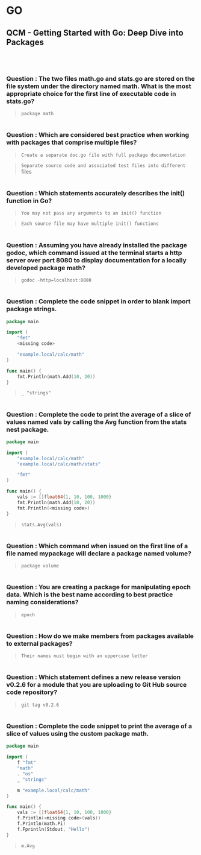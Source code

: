 # GO 

## QCM - Getting Started with Go: Deep Dive into Packages
<br>
<br>


### **Question** : The two files math.go and stats.go are stored on the file system under the directory named math. What is the most appropriate choice for the first line of executable code in stats.go?

> `package math`


#
### **Question** : Which are considered best practice when working with packages that comprise multiple files?

> `Create a separate doc.go file with full package documentation`

> `Separate source code and associated test files into different `files


#
### **Question** : Which statements accurately describes the init() function in Go?

> `You may not pass any arguments to an init() function`

> `Each source file may have multiple init() functions`


#
### **Question** : Assuming you have already installed the package godoc, which command issued at the terminal starts a http server over port 8080 to display documentation for a locally developed package math?

> `godoc -http=localhost:8080`


#
### **Question** : Complete the code snippet in order to blank import package strings.

```go
package main

import (
	"fmt"
	<missing code>

	"example.local/calc/math"
)

func main() {
	fmt.Println(math.Add(10, 20))
}
```

> `_ "strings"`


#
### **Question** : Complete the code to print the average of a slice of values named vals by calling the Avg function from the stats nest package.

```go
package main

import (
	"example.local/calc/math"
	"example.local/calc/math/stats"

	"fmt"
)

func main() {
	vals := []float64{1, 10, 100, 1000}
	fmt.Println(math.Add(10, 20))
	fmt.Println(<missing code>)
}
```

> `stats.Avg(vals)`


#
### **Question** : Which command when issued on the first line of a file named mypackage will declare a package named volume?

> `package volume`


#
### **Question** : You are creating a package for manipulating epoch data. Which is the best name according to best practice naming considerations?

> `epoch`


#
### **Question** : How do we make members from packages available to external packages?

> `Their names must begin with an uppercase letter`


#
### **Question** : Which statement defines a new release version v0.2.6 for a module that you are uploading to Git Hub source code repository?

> `git tag v0.2.6`


#
### **Question** : Complete the code snippet to print the average of a slice of values using the custom package math.

```go
package main

import (
	f "fmt"
	"math"
	. "os"
	_ "strings"

	m "example.local/calc/math"
)

func main() {
	vals := []float64{1, 10, 100, 1000}
	f.Println(<missing code>(vals))
	f.Println(math.Pi)
	f.Fprintln(Stdout, "Hello")
}
```

> `m.Avg`
